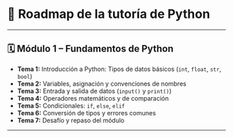 # 🚣️ Roadmap de la tutoría de Python

---

## 🗓️ Módulo 1 – Fundamentos de Python

* **Tema 1:** Introducción a Python: Tipos de datos básicos (`int`, `float`, `str`, `bool`)
* **Tema 2:** Variables, asignación y convenciones de nombres
* **Tema 3:** Entrada y salida de datos (`input()` y `print()`)
* **Tema 4:** Operadores matemáticos y de comparación
* **Tema 5:** Condicionales: `if`, `else`, `elif`
* **Tema 6:** Conversión de tipos y errores comunes
* **Tema 7:** Desafío y repaso del módulo

---

<!-- ## 🗓️ Módulo 2 – Control de flujo y estructuras de datos

* **Tema 8:** Bucles `while`: repeticiones controladas
* **Tema 9:** Bucles `for` y la función `range()`
* **Tema 10:** Listas: creación, acceso, modificación y métodos básicos
* **Tema 11:** Tuplas y diferencias con listas
* **Tema 12:** Diccionarios: claves, valores y acceso
* **Tema 13:** Conjuntos (`set`) y operaciones con conjuntos
* **Tema 14:** Desafío del módulo: simulación con estructuras de datos

---

## 🗓️ Módulo 3 – Funciones y módulos

* **Tema 15:** ¿Qué es una función? Cómo definir y llamar funciones
* **Tema 16:** Parámetros y retorno de valores (`return`)
* **Tema 17:** Funciones integradas y funciones anidadas
* **Tema 18:** Alcance de variables (local vs global)
* **Tema 19:** Módulos en Python: importar y usar librerías (`math`, `random`)
* **Tema 20:** Crear tus propios módulos
* **Tema 21:** Desafío: proyecto usando funciones

---

## 🗓️ Módulo 4 – Archivos y manejo de errores

* **Tema 22:** Lectura y escritura de archivos (`.txt`)
* **Tema 23:** Modo lectura, escritura y append
* **Tema 24:** Uso de `with open()`
* **Tema 25:** Manejo de errores con `try`, `except`
* **Tema 26:** Validaciones básicas de entrada del usuario
* **Tema 27:** Introducción a depuración de errores
* **Tema 28:** Desafío del módulo: app de notas o gestor de tareas simple

---

## 🗓️ Módulo 5 – Programación orientada a objetos

* **Tema 29:** ¿Qué es la POO? Clases y objetos
* **Tema 30:** Métodos y atributos
* **Tema 31:** `__init__`, el constructor
* **Tema 32:** Herencia entre clases
* **Tema 33:** Encapsulamiento y propiedades
* **Tema 34:** Métodos especiales (`__str__`, `__repr__`)
* **Tema 35:** Desafío: sistema de usuarios o inventario con clases

---

## 🗓️ Módulo 6 – Nivel intermedio

* **Tema 36:** List comprehension y dict comprehension
* **Tema 37:** Expresiones lambda
* **Tema 38:** Funciones `map`, `filter` y `reduce`
* **Tema 39:** Decoradores (introducción)
* **Tema 40:** Manejo de fechas con `datetime`
* **Tema 41:** Generadores e iteradores
* **Tema 42:** Desafío: mini-analizador de texto

---

## 🗓️ Módulo 7 – Proyecto final e introducción a herramientas útiles

* **Tema 43:** Estructura de un proyecto en Python
* **Tema 44:** Instalación y uso de librerías con `pip`
* **Tema 45:** Buenas prácticas: PEP8, comentarios, documentación
* **Tema 46:** Pruebas básicas (`assert`, `try-except`)
* **Tema 47:** Proyecto final parte 1
* **Tema 48:** Proyecto final parte 2
* **Tema 49:** Presentación del proyecto final y conclusiones -->